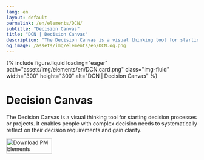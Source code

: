 ```yaml
---
lang: en
layout: default
permalink: /en/elements/DCN/
subtitle: "Decision Canvas"
title: "DCN | Decision Canvas"
description: "The Decision Canvas is a visual thinking tool for starting decision processes or projects. It enables people with complex decision needs to systematically reflect on their decision requirements and gain clarity."
og_image: /assets/img/elements/en/DCN.og.png
---
```


{% include figure.liquid loading="eager" path="assets/img/elements/en/DCN.card.png" class="img-fluid" width="300" height="300" alt="DCN | Decision Canvas" %}

# Decision Canvas

The Decision Canvas is a visual thinking tool for starting decision processes or projects. It enables people with complex decision needs to systematically reflect on their decision requirements and gain clarity.

<a href="https://apps.apple.com/app/apple-store/id6738084498?pt=127441684&ct=website&mt=8">
  <img src="{{ "assets/img/en/appstore.png" | relative_url }}" width="120" height="40" alt="Download PM Elements">
</a>
